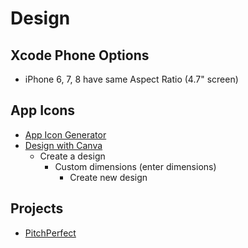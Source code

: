 # Design

## Xcode Phone Options

- iPhone 6, 7, 8 have same Aspect Ratio (4.7" screen)

## App Icons

- [App Icon Generator](https://appicon.co/)
- [Design with Canva](https://www.canva.com/)
    - Create a design
        - Custom dimensions (enter dimensions)
            - Create new design


## Projects

- [PitchPerfect](https://github.com/jdemaagd/PitchPerfect)

